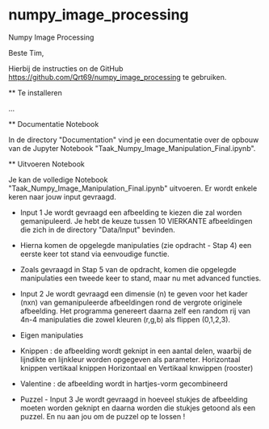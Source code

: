 # numpy_image_processing
Numpy Image Processing

Beste Tim,

Hierbij de instructies on de GitHub https://github.com/Qrt69/numpy_image_processing te gebruiken.

** Te installeren

...

** Documentatie Notebook

In de directory "Documentation" vind je een documentatie over de opbouw van de Jupyter Notebook "Taak_Numpy_Image_Manipulation_Final.ipynb".


** Uitvoeren Notebook

Je kan de volledige Notebook "Taak_Numpy_Image_Manipulation_Final.ipynb" uitvoeren.
Er wordt enkele keren naar jouw input gevraagd.


* Input 1
Je wordt gevraagd een afbeelding te kiezen die zal worden gemanipuleerd.
Je hebt de keuze tussen 10 VIERKANTE afbeeldingen die zich in de directory "Data/Input" bevinden.

- Hierna komen de opgelegde manipulaties (zie opdracht - Stap 4) een eerste keer tot stand via eenvoudige functie.

- Zoals gevraagd in Stap 5 van de opdracht, komen die opgelegde manipulaties een tweede keer to stand, maar nu met advanced functies.


* Input 2
Je wordt gevraagd een dimensie (n) te geven voor het kader (nxn) van gemanipuleerde afbeeldingen rond de vergrote originele afbeelding.
Het programma genereert daarna zelf een random rij van 4n-4 manipulaties die zowel kleuren (r,g,b) als flippen (0,1,2,3).


* Eigen manipulaties

- Knippen : de afbeelding wordt geknipt in een aantal delen, waarbij de lijndikte en lijnkleur worden opgegeven als parameter.
	Horizontaal knippen
	vertikaal knippen
	Horizontaal en Vertikaal knwippen (rooster)


- Valentine : de afbeelding wordt in hartjes-vorm gecombineerd

- Puzzel - Input 3
	Je wordt gevraagd in hoeveel stukjes de afbeelding moeten worden geknipt en daarna worden die stukjes getoond als een puzzel.
	En nu aan jou om de puzzel op te lossen !
